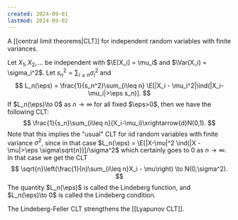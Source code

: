 ```yaml
---
created: 2024-09-01
lastmod: 2024-09-02
---
```

A [[central limit theorems|CLT]] for independent random variables with finite variances. 

Let $X_1,X_2,\dots$ be independent with $\E[X_i] = \mu_i$ and $\Var(X_i) = \sigma_i^2$. Let $s_n^2 = \sum_{i\leq n}\sigma_i^2$ and 
$$
L_n(\eps) = \frac{1}{s_n^2}\sum_{i\leq n} \E[|X_i - \mu_i^2|\ind(|X_i-\mu_i|>\eps s_n)].
$$
If $L_n(\eps)\to 0$ as $n\to\infty$ for all fixed $\eps>0$, then we have the following CLT: 
$$
\frac{1}{s_n}\sum_{i\leq n}(X_i-\mu_i)\xrightarrow{d}N(0,1).
$$
Note that this implies the "usual" CLT for iid random variables with finite variance $\sigma^2$, since in that case $L_n(\eps) = \E[|X-\mu|^2 \ind(|X - \mu|>\eps \sigma\sqrt{n})]/\sigma^2$ which certainly goes to 0 as $n\to\infty$. In that case we get the CLT
$$
\sqrt{n}\left(\frac{1}{n}\sum_{i\leq n}X_i - \mu\right) \to N(0,\sigma^2).
$$
The quantity $L_n(\eps)$ is called the Lindeberg function, and $L_n(\eps)\to 0$ is called the Lindeberg condition. 

The Lindeberg-Feller CLT strengthens the [[Lyapunov CLT]]. 